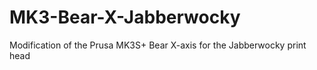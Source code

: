# MK3-Bear-X-Jabberwocky
Modification of the Prusa MK3S+ Bear X-axis for the Jabberwocky print head
